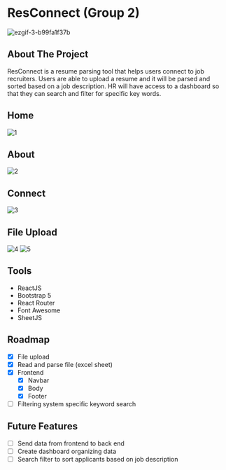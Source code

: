 # ResConnect (Group 2)

![ezgif-3-b99fa1f37b](https://user-images.githubusercontent.com/55722392/178073146-50998a2a-d78f-4ea8-a122-7bfd84ce50ed.gif)

<!-- ABOUT THE PROJECT -->

## About The Project

ResConnect is a resume parsing tool that helps users connect to job recruiters. Users are able to upload a resume and it will be parsed and sorted based on a job description. HR will have access to a dashboard so that they can search and filter for specific key words.

## Home

![1](https://user-images.githubusercontent.com/55722392/178073902-45e91023-5b6b-460a-a4fb-e6b91f72f9a2.png)

## About

![2](https://user-images.githubusercontent.com/55722392/178073907-d4824f1b-2b13-4580-9147-61d2c094c609.png)

## Connect

![3](https://user-images.githubusercontent.com/55722392/178073818-a477d195-9854-49e4-b39a-334e856d1995.png)

## File Upload

![4](https://user-images.githubusercontent.com/55722392/178073820-fbb30dfc-a558-4c37-8592-9e251491e773.png)
![5](https://user-images.githubusercontent.com/55722392/178073824-7cd89ae0-5bc4-497d-a3e4-f3f238c1d7a4.png)

## Tools

- ReactJS
- Bootstrap 5
- React Router
- Font Awesome
- SheetJS

<!-- ROADMAP -->

## Roadmap

- [x] File upload
- [x] Read and parse file (excel sheet)
- [x] Frontend
  - [x] Navbar
  - [x] Body
  - [x] Footer
- [ ] Filtering system specific keyword search

## Future Features

- [ ] Send data from frontend to back end
- [ ] Create dashboard organizing data
- [ ] Search filter to sort applicants based on job description
